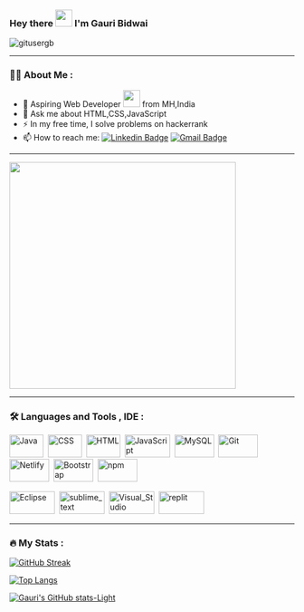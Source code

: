 ### Hey there <img src="https://media.giphy.com/media/hvRJCLFzcasrR4ia7z/giphy.gif" width="30px"/>  I'm Gauri Bidwai

<img src="https://komarev.com/ghpvc/?username=gitusergb&style=flat-square&color=blue" alt="gitusergb"/>

---

### :woman_technologist: About Me :
<!--
**gitusergb/gitusergb** is a ✨ _special_ ✨ repository because its `README.md` (this file) appears on your GitHub profile.
Here are some ideas to get you started: -->
<!--- 👯 I’m looking to collaborate on ... 
- 🤔 I’m looking for help with -->
<!--- 😄 Pronouns: 
- 🌱 I’m currently learning HTML,CSS,JavaScript -->

- 🔭 Aspiring Web Developer <img src="https://media.giphy.com/media/WUlplcMpOCEmTGBtBW/giphy.gif" width="30"> from MH,India
- 💬 Ask me about HTML,CSS,JavaScript
- :zap: In my free time, I solve problems on hackerrank
- 📫 How to reach me: [![Linkedin Badge](https://img.shields.io/badge/-LinkedIn-blue?style=flat&logo=Linkedin&logoColor=white)](https://www.linkedin.com/in/gauri-bidwai/) [![Gmail Badge](https://img.shields.io/badge/Gmail-D14836?style=flat&logo=gmail&logoColor=white)](gauribidwai94@gmail.com)

---


<div id="header" align="left">
  <img src="https://repository-images.githubusercontent.com/462900780/0a10af70-6cbf-46df-9071-0ff586a3b1d6" width="400"/>
</div>


---

### :hammer_and_wrench: Languages and Tools , IDE :
<div>
  <img src="https://img.shields.io/badge/Java-ED8B00?style=flat&logo=openjdk&logoColor=white" title="Java" alt="Java" width="60" height="40"/>&nbsp;
  <img src="https://img.shields.io/badge/CSS3-1572B6?style=flat&logo=css3&logoColor=white"  title="CSS3" alt="CSS" width="60" height="40"/>&nbsp;
  <img src="https://img.shields.io/badge/HTML5-E34F26?style=for-the-badge&logo=html5&logoColor=white" title="HTML5" alt="HTML" width="60" height="40"/>&nbsp;
  <img src="https://img.shields.io/badge/JavaScript-F7DF1E?style=flat&logo=JavaScript&logoColor=white" title="JavaScript" alt="JavaScript" width="80" height="40"/>&nbsp;
  <img src="https://img.shields.io/badge/MySQL-00000F?style=flat&logo=mysql&logoColor=white" title="MySQL"  alt="MySQL" width="70" height="40"/>&nbsp;
  <img src="https://img.shields.io/badge/GitHub-100000?style=flat&logo=github&logoColor=white" title="Git" alt="Git" width="70" height="40"/>&nbsp;
  <img src="https://img.shields.io/badge/Netlify-00C7B7?style=flat&logo=netlify&logoColor=white" title="Netlify"  alt="Netlify" width="70" height="40"/>&nbsp;
  <img src="https://img.shields.io/badge/Bootstrap-563D7C?style=flat&logo=bootstrap&logoColor=white" title="Bootstrap"  alt="Bootstrap" width="70" height="40"/>&nbsp;
  <img src="https://img.shields.io/badge/npm-CB3837?style=flat&logo=npm&logoColor=white" title="npm"  alt="npm" width="70" height="40"/>&nbsp;
  
  
  <img src="https://img.shields.io/badge/Eclipse-2C2255?style=flat&logo=eclipse&logoColor=white" title="Eclipse" alt="Eclipse" width="80" height="40"/>&nbsp;
  <img src="https://img.shields.io/badge/sublime_text-%23575757.svg?&style=flat&logo=sublime-text&logoColor=important" title="sublime_text"  alt="sublime_text" width="80" height="40"/>&nbsp;
  <img src="https://img.shields.io/badge/Visual_Studio-5C2D91?style=flat&logo=visual%20studio&logoColor=white" title="Visual_Studio"  alt="Visual_Studio" width="80" height="40"/>&nbsp;
  <img src="https://img.shields.io/badge/replit-667881?style=flat&logo=replit&logoColor=white" title="replit"  alt="replit" width="80" height="40"/>&nbsp;
 
 
  
 
  
</div>

---

### :fire: My Stats :


[![GitHub Streak](http://github-readme-streak-stats.herokuapp.com?user=gitusergb&theme=dark&background=000000)](https://git.io/streak-stats)

[![Top Langs](https://github-readme-stats.vercel.app/api/top-langs/?username=gitusergb&layout=compact&theme=vision-friendly-dark)](https://github.com/gitusergb/github-readme-stats)

[![Gauri's GitHub stats-Light](https://github-readme-stats.vercel.app/api?username=gitusergb&show_icons=true&theme=slateorange)](https://github.com/gitusergb/github-readme-statsslateorange)
